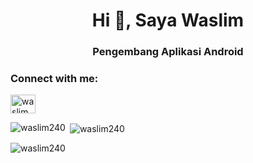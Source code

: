 <h1 align="center">Hi 👋, Saya Waslim</h1>
<h3 align="center">Pengembang Aplikasi Android</h3>

<h3 align="left">Connect with me:</h3>
<p align="left">
<a href="https://www.linkedin.com/in/waslim-a13624231/" target="blank"><img align="center" src="https://raw.githubusercontent.com/rahuldkjain/github-profile-readme-generator/master/src/images/icons/Social/linked-in-alt.svg" alt="waslim" height="30" width="40" /></a>
</p>

<p><img align="left" src="https://github-readme-stats.vercel.app/api/top-langs?username=waslim240&show_icons=true&locale=en&layout=compact" alt="waslim240" /></p>

<p>&nbsp;<img align="center" src="https://github-readme-stats.vercel.app/api?username=waslim240&show_icons=true&locale=en" alt="waslim240" /></p>

<p><img align="center" src="https://github-readme-streak-stats.herokuapp.com/?user=waslim240&" alt="waslim240" /></p>
